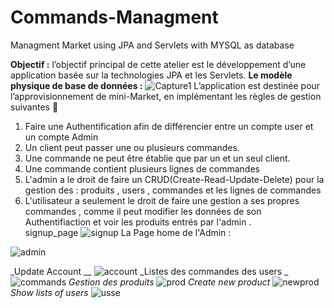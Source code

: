 # Commands-Managment
Managment Market using JPA and Servlets with MYSQL as database

**Objectif :** l’objectif principal de cette atelier  est le développement d’une application  basée sur la technologies JPA et les Servlets. 
**Le modèle physique de base de données :** 
![Capture1](https://user-images.githubusercontent.com/101791324/203162152-dc7142d6-fb4d-45e1-b4be-2e2acb162106.PNG)
L’application est destinée pour  l’approvisionnement de mini-Market, en implémentant les règles de gestion suivantes 💯
1. Faire une Authentification afin de différencier entre un compte user et un compte Admin 
2. Un client peut passer une ou plusieurs commandes.
3. Une commande ne peut être établie que par un et un seul client.
4. Une commande contient plusieurs lignes de commandes
5. L'admin a le droit de faire un CRUD(Create-Read-Update-Delete) pour la gestion des : produits ,  users ,  commandes  et les lignes de commandes 
6.  L'utilisateur a seulement le droit de faire une gestion a ses propres commandes , comme il peut modifier les données de son Authentifiaction et voir les produits entrés par l'admin . <br/>
signup_page
![signup](https://user-images.githubusercontent.com/101791324/203169520-507af97e-3f49-4766-b335-ac5b5b18d282.PNG)
  La Page home de l'Admin :
 
![admin](https://user-images.githubusercontent.com/101791324/203165544-4f78ab70-2cf8-4352-a589-86c30de3438c.PNG)

_Update Account __
![account](https://user-images.githubusercontent.com/101791324/203168410-ef6ded31-b48c-4074-be06-4936c0444049.PNG)
_Listes des commandes des users _
![commands](https://user-images.githubusercontent.com/101791324/203168711-e10a4333-aebb-4b2f-910f-21bbcc04a63f.PNG)
_Gestion des produits_
![prod](https://user-images.githubusercontent.com/101791324/203168822-dab6e66f-5f21-48e9-bb09-f11360fc783c.PNG)
_Create new product_
![newprod](https://user-images.githubusercontent.com/101791324/203169078-9beac0cb-5d00-46d3-9a3f-f6650ed2ee91.PNG)
_Show lists of users_
![usse](https://user-images.githubusercontent.com/101791324/203169162-31c75a1c-d17f-4318-bf7c-c082d9089e3a.PNG)
